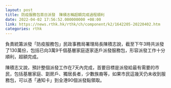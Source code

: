 ```yaml
---
layout: post
title: 防疫服務包首日派發　陳積志稱超額完成過程順利
date: 2022-04-02 17:56:52.000000000 +08:00
link: https://news.rthk.hk/rthk/ch/component/k2/1642205-20220402.htm
categories: rthk
---
```


負責統籌派發「防疫服務包」民政事務局署理局長陳積志說，截至下午3時共派發了130萬份，包括已向3萬9千個基層家庭逐家逐戶派發服務包，形容派發工作十分順利，超額完成。

陳積志又說，預計整個派發工作在7天內完成，首要目標是派發給最有需要的市民，包括基層家庭、劏房戶、獨居長者，少數族裔等，如果市民這幾天仍未收到服務包，可以憑「通知卡」到全港90個派發點領取。
